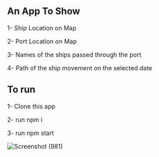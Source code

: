 ## An App To Show

1- Ship Location on Map

2- Port Location on Map

3- Names of the ships passed through the port 

4- Path of the ship movement on the selected date

## To run 

1- Clone this app

2- run npm i

3- run npm start

![Screenshot (981)](https://github.com/shashank4602/ship-map/assets/85164699/a5ee68ec-1dca-4f2d-9e75-382dd92ded5c)


